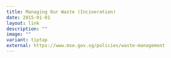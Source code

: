 ```yaml
---
title: Managing Our Waste (Incineration)
date: 2015-01-01
layout: link
description: ""
image: ""
variant: tiptap
external: https://www.mse.gov.sg/policies/waste-management
---
```

